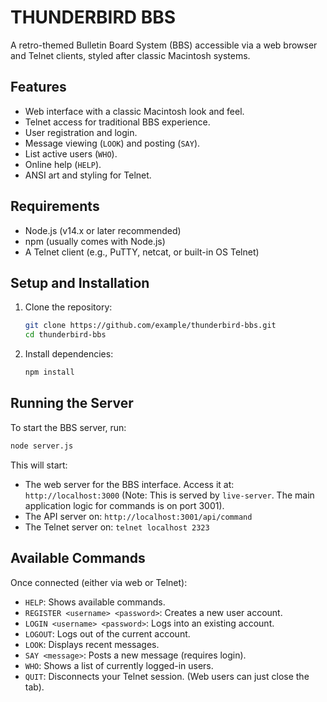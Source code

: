 # THUNDERBIRD BBS

A retro-themed Bulletin Board System (BBS) accessible via a web browser and Telnet clients, styled after classic Macintosh systems.

## Features

*   Web interface with a classic Macintosh look and feel.
*   Telnet access for traditional BBS experience.
*   User registration and login.
*   Message viewing (`LOOK`) and posting (`SAY`).
*   List active users (`WHO`).
*   Online help (`HELP`).
*   ANSI art and styling for Telnet.

## Requirements

*   Node.js (v14.x or later recommended)
*   npm (usually comes with Node.js)
*   A Telnet client (e.g., PuTTY, netcat, or built-in OS Telnet)

## Setup and Installation

1.  Clone the repository:
    ```bash
    git clone https://github.com/example/thunderbird-bbs.git
    cd thunderbird-bbs
    ```
2.  Install dependencies:
    ```bash
    npm install
    ```

## Running the Server

To start the BBS server, run:
```bash
node server.js
```
This will start:
*   The web server for the BBS interface. Access it at: `http://localhost:3000` (Note: This is served by `live-server`. The main application logic for commands is on port 3001).
*   The API server on: `http://localhost:3001/api/command`
*   The Telnet server on: `telnet localhost 2323`

## Available Commands

Once connected (either via web or Telnet):

*   `HELP`: Shows available commands.
*   `REGISTER <username> <password>`: Creates a new user account.
*   `LOGIN <username> <password>`: Logs into an existing account.
*   `LOGOUT`: Logs out of the current account.
*   `LOOK`: Displays recent messages.
*   `SAY <message>`: Posts a new message (requires login).
*   `WHO`: Shows a list of currently logged-in users.
*   `QUIT`: Disconnects your Telnet session. (Web users can just close the tab).
